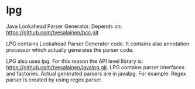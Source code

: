 lpg
===

Java Lookahead Parser Generator. Depends on: https://github.com/tvesalainen/bcc.git

LPG contains Lookahead Parser Generator code. It contains also annotation processor which actually generates
the parser code. 

LPG also uses lpg. For this reason the API level library is: https://github.com/tvesalainen/javalpg.git. 
LPG contains parser interfaces and factories. Actual generated parsers are in javalpg. 
For example: Regex parser is created by using regex parser.



